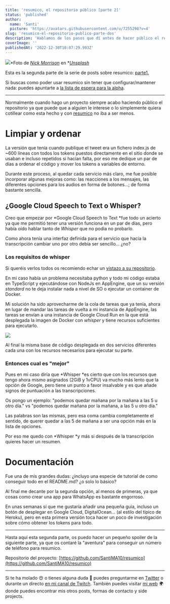 ```yaml
---
title: 'resumico, el repositorio público [parte 2]'
status: 'published'
author:
  name: 'Santi'
  picture: 'https://avatars.githubusercontent.com/u/7255298?v=4'
slug: 'resumico-el-repositorio-publico-parte-dos'
description: 'Hablamos de los pasos que dí antes de hacer público el repositorio de resumico.'
coverImage: ''
publishedAt: '2022-12-30T10:07:29.993Z'
---
```


![](/images/nick-morrison-fhnnjk1yj7y-unsplash-Q4NT.jpg)*Foto de *[*Nick Morrison*](https://unsplash.com/@nickmorrison?utm_source=unsplash&utm_medium=referral&utm_content=creditCopyText)* en *[*Unsplash*](https://unsplash.com/es/fotos/FHnnjk1Yj7Y?utm_source=unsplash&utm_medium=referral&utm_content=creditCopyText)

Esta es la segunda parte de la serie de posts sobre resumico: [parte1.](https://www.santiagomartin.dev/blog/resumico-el-bot-que-resume-audios-de-whatsapp-parte-uno)

Si buscas como poder usar resumico sin tener que configurar/mantener nada: puedes apuntarte a [la lista de espera para la alpha](https://www.resumi.co/).

---

Normalmente cuando hago un proyecto siempre acabo haciendo público el repositorio ya que puede que a alguien le interese o lo simplemente quiera cotillear como esta hecho y con [resumico](https://resumi.co) no iba a ser menos.

# Limpiar y ordenar 

La versión que tenía cuando publique el tweet era un fichero index.js de \~600 líneas con todos los tokens puestos directamente en el sitio donde se usaban e incluso repetidos si hacían falta, por eso me dedique un par de días a ordenar el código y mover los tokens a variables de entorno.

Durante este proceso, al quedar cada servicio más claro, me fue posible incorporar algunas mejoras como: las reacciones a los mensajes, las diferentes opciones para los audios en forma de botones...; de forma bastante sencilla.

## ¿Google Cloud Speech to Text o Whisper?

Creo que empezar por *Google Cloud Speech to Text *fue todo un acierto ya que me permitió tener una versión funciona en un par de días, pero había oído hablar tanto de *Whisper* que no podia no probarlo.

Como ahora tenía una interfaz definida para el servicio que hacía la transcripción cambiar uno por otro debía ser sencillo... ¿no?

### Los requisitos de whisper

Si queréis verlos todos os recomiendo echar un [vistazo a su repositorio](https://github.com/openai/whisper).

En mi caso había un problema necesitaba python y todo mi código estaba en TypeScript y ejecutándose con NodeJs en AppEngine, que un su versión *standard* no te deja instalar nada a nivel de SO o ejecutar un container de Docker.

Mi solución ha sido aprovecharme de la cola de tareas que ya tenía, ahora en lugar de mandar las tareas de vuelta a mi instancia de AppEngine, las tareas se envían a una instancia de Google Cloud Run en la que está desplegada la imagen de Docker con *whisper* y tiene recursos suficientes para ejecutarlo.

![](/images/resumico-full-M0Mj.png)

Al final la misma base de código desplegada en dos servicios diferentes cada una con los recursos necesarios para ejecutar su parte.

### Entonces cual es "mejor"

Pues en mi caso diría que *Whisper *es cierto que con los recursos que tengo ahora mismo asignados (2GiB y 1vCPU) va mucho más lento que la opción de Google, pero tiene un punto a favor insalvable y es que añade signos de puntuación a las transcripciones.

Os pongo un ejemplo: "podemos quedar mañana por la mañana a las 5 u otro día." vs "podemos quedar mañana por la mañana, a las 5 u otro día."

Las palabras son las mismas, pero esa coma cambia completamente el sentido, de querer quedar a las 5 de mañana a ser una opción más en la lista de opciones.

Por eso me quedo con *Whisper *y más si después de la transcripción quieres hacer un resumen.

# Documentación

Fue una de mis grandes dudas: ¿incluyo una especie de tutorial de como conseguir todo en el README.md? ¿o solo lo básico?

Al final me decante por la segunda opción, al menos de primeras, ya que cosas como crear una app para WhatsApp es bastante engorroso.

En unas semanas sí que me gustaría añadir una pequeña guia, incluso un botón de desplegar en Google Cloud, DigitalOcean... (al estilo del típico de Heroku), pero en esta primera versión toca hacer un poco de investigación sobre cómo obtener los tokens para todo.

---

Hasta aquí esta segunda parte, os puedo hacer un pequeño spoiler de la siguiente parte, ya que os contaré la "aventura" para conseguir un número de teléfono para resumico.

Repositorio del proyecto: [https://github.com/SantiMA10/resumico](https://github.com/SantiMA10/resumico)

---

Si te ha molado 😍 o tienes alguna duda 🤔 puedes preguntarme en [Twitter](https://twitter.com/SantiMA10) o durante un directo [en mi canal de Twitch](https://twitch.tv/SantiMA10). También puedes visitar [mi web](https://santiagomartin.dev/) 🌍 donde puedes encontrar mis otros posts, formas de contacto y side projects.

